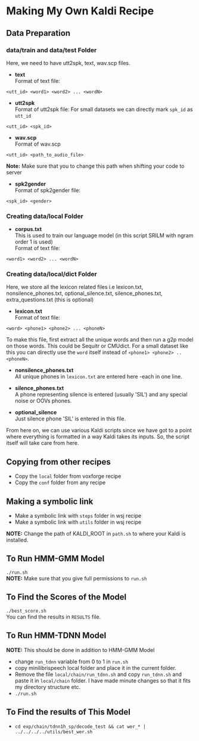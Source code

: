 # Making My Own Kaldi Recipe

## Data Preparation

### data/train and data/test Folder
Here, we need to have utt2spk, text, wav.scp files.
- **text**\
Format of text file:
```
<utt_id> <word1> <word2> ... <wordN>
```  
- **utt2spk**\
Format of utt2spk file:
For small datasets we can directly mark `spk_id` as `utt_id`
```
<utt_id> <spk_id>
```
- **wav.scp**\
Format of wav.scp
```
<utt_id> <path_to_audio_file>
```
  **Note:** Make sure that you to change this path when shifting your code to server

- **spk2gender**\
Format of spk2gender file:
```
<spk_id> <gender>
```
### Creating data/local Folder
- **corpus.txt**\
This is used to train our language model (in this script SRILM with ngram order 1 is used)\
Format of text file:
```
<word1> <word2> ... <wordN>
```
### Creating data/local/dict Folder
Here, we store all the lexicon related files i.e lexicon.txt, nonsilence_phones.txt, optional_silence.txt, silence_phones.txt, extra_questions.txt (this is optional)
- **lexicon.txt**\
Format of text file:
```
<word> <phone1> <phone2> ... <phoneN>
```  
To make this file, first extract all the unique words and then run a g2p model on those words. This could be Sequitr or CMUdict. For a small dataset like this you can directly use the `word` itself instead of `<phone1> <phone2> .. <phoneN>`.

- **nonsilence_phones.txt**\
All unique phones in `lexicon.txt` are entered here -each in one line.

- **silence_phones.txt**\
A phone representing silence is entered (usually 'SIL') and any special noise or OOVs phones.

- **optional_silence**\
Just silence phone 'SIL' is entered in this file.


From here on, we can use various Kaldi scripts since we have got to a point where everything is formatted in a way Kaldi takes its inputs. So, the script itself will take care from here.  

## Copying from other recipes
- Copy the `local` folder from voxforge recipe
- Copy the `conf` folder from any recipe

## Making a symbolic link
- Make a symbolic link with `steps` folder in wsj recipe
- Make a symbolic link with `utils` folder in wsj recipe

**NOTE:** Change the path of KALDI_ROOT in `path.sh` to where your Kaldi is installed.

## To Run HMM-GMM Model
`./run.sh`\
**NOTE:** Make sure that you give full permissions to `run.sh`

## To Find the Scores of the Model
`./best_score.sh`\
You can find the results in `RESULTS` file.

## To Run HMM-TDNN Model
**NOTE:** This should be done in addition to HMM-GMM Model
- change `run_tdnn` variable from 0 to 1 in `run.sh`
- copy minilibrispeech local folder and place it in the current folder.
- Remove the file `local/chain/run_tdnn.sh` and copy `run_tdnn.sh` and paste it in `local/chain` folder. I have made minute changes so that it fits my directory structure etc.
- `./run.sh`

## To Find the results of This Model
- `cd exp/chain/tdnn1h_sp/decode_test && cat wer_* | ../../../../utils/best_wer.sh`
